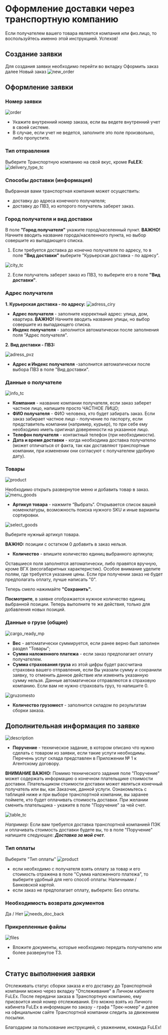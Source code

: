 # Оформление доставки через транспортную компанию

Если получателем вашего товара является компания или физ.лицо, то воспользуйтесь именно этой инструкцией. Успехов!

## Создание заявки
Для создания заявки необходимо перейти во вкладку Оформить заказ далее Новый заказ
![new_order](img/new_order.png)

## Оформление заявки
### Номер заявки

![order](img/order_number.png)
- Укажите внутренний номер заказа, если вы ведете внутренний учет в своей системе.
- В случае, если учет не ведется, заполните это поле произвольно, либо пропустите.

### Тип отправления
Выберите Транспортную компанию на свой вкус, кроме **FuLEX**:
![delivery_type_tc](img/delivery_type_tc.png)

### Способы доставки (информация)
Выбранная вами транспортная компания может осуществить:
- доставку до адреса конечного получателя;
- доставку до ПВЗ, из которого получатель заберет заказ.

### Город получателя и вид доставки

В поле **"Город получателя"** укажите город/населенный пункт.
**ВАЖНО!** Начните вводить название города/населенного пункта, но выбор совершите из выпадающего списка. 
1. Если требуется доставка до конечно получателя по адресу, то в поле  **"Вид доставки"** выберите "Курьерская доставка - по адресу".

![city_tc](img/city_tc.png)

2. Если получатель заберет заказ из ПВЗ, то выберите его в поле **"Вид доставки"**. 

### Адрес получателя

**1. Курьерская доставка - по адресу:**
![adress_ciry](img/adress_ciry.png) 

- **Адрес получателя**  - заполните корректный адрес: улица, дом, квартира. **ВАЖНО!** Начните вводить название улицы, но выбор совершите из выпадающего списка. 
- **Индекс получателя**  - заполнится автоматически после заполнения поля "Адрес получателя".

**2. Вид доставки - ПВЗ:**

![adress_pvz](img/adress_pvz.png) 
- **Адрес и Индекс получателя**  -заполнится автоматически после выбора ПВЗ в поле "Вид доставки".

### Данные о получателе
![info_tc](img/info_tc.png) 

- **Компания** - название компании получателя, если заказ заберет частное лицо, напишите просто ЧАСТНОЕ ЛИЦО;
- **ФИО получателя** - ФИО человека, кто будет забирать заказ. Если заказ забирает частное лицо - получение по паспорту, если представитель компании (например, курьер), то при себе ему необходимо иметь оригинал доверенности на указанное лицо. 
- **Телефон получателя** - контактный телефон (при необходимости).
- **Дата и время доставки** - когда необходима доставка получателю (может отличаться от факта, так как доставляют транспортные компании, при изменении они согласуют с получателем удобную дату).  

### Товары

![product](img/product.png)

Необходимо открыть развернутое меню и добавить товар в заказ.
![menu_goods](img/menu_goods.png)

- **Артикул товара** - нажмите “Выбрать“. Открывается список вашей номенклатуры, возможность поиска нужного SKU и иные варианты сортировки. 

![select_goods](img/select_goods.png) 

Выберите нужный артикул товара.

**ВАЖНО:**  позиции с остатком 0 добавить в заказ нельзя. 

- **Количество** - впишите количество единиц выбранного артикула;

Оставшиеся поля заполнятся автоматически, либо правятся вручную, кроме ВГХ (весогабаритных характеристик). 
Особое внимание уделите полям, где требуется указание цены. Если при получении заказ не будет предполагать оплату, лучше написать "0". 

Теперь смело нажимайте **"Сохранить".**

**Посмотрите**, в заявке отображается нужное количество единиц выбранной позиции. Теперь  выполните те же действия, только для добавления новых позиций.

### Данные о грузе (общие)

![cargo_ready_mp](img/cargo_ready_mp.png)

* **Вес** - автоматически суммируется, если ранее верно был заполнен раздел "Товары";
* **Сумма наложенного платежа** - если заказ предполагает оплату получателем.
* **Сумма страхования груза** из этой цифры будет рассчитана страховка вашего отправления, если Вы указали сумму и сохранили заявку, то отменить данное действие или изменить указанную сумму нельзя. Данные автоматически отправляются в страховую компанию. Если вам не нужно страховать груз, то напишите 0.

![gruzomesto](img/gruzomesto.png) 

- **Количество грузомест** - заполнится складом по результатам сборки заказа.

## Дополнительная информация по заявке

![description](img/description.png)
- **Поручение** - техническое задание, в котором описано что нужно сделать с товаром из заявки, если такие услуги необходимы. Перечень услуг склада представлен в Приложении № 1 к Агентскому договору.

**ВНИМАНИЕ ВАЖНО:** Помимо технического задания поле "Поручение" может содержать информацию о конечном плательщике стоимости доставки. Плательщиком стоимости доставки может являться конечный получатель или вы, как Заказчик, данной услуги. Ознакомьтесь с таблицей ниже и при выборе транспортной компании, вы заранее поймете, кто будет оплачивать стоимость доставки. При желании сменить плательщика - укажите в поле "Поручение" за чей счет. 

![table_tc](img/table_tc.png) 

_Например:_ Если вам требуется доставка транспортной компанией ПЭК и оплачивать стоимость доставки будете вы, то в поле "Поручение" напишите следующее: **_Доставка за мой счет_**. 



### Тип оплаты
Выберите "Тип оплаты"
![product](img/payment_pickup.png)
- если необходимо с получателя взять оплату за товар и его стоимость отражена в поле "Сумма наложенного платежа", то выберите удобный для него способ оплаты: Наличными / Банковской картой.
- если заказ не предполагает оплату, выберите: Без оплаты.

### Необходимость возврата документов
Да / Нет
![needs_doc_back](img/needs_doc_back.png)

### Прикрепленные файлы

![files](img/attached_files.png)
- Вложите документы, которые необходимо передать получателю или более развернутое ТЗ.
- 
## Статус выполнения заявки
Отслеживать статус сборки заказа и его доставку до Транспортной компании можно через вкладку "Отслеживание" в Личном кабинете FuLEx. После передачи заказа в Транспортную компанию, ему присвоится иной номер отслеживания. Его можно взять из Личного кабинета FuLEx в информации по заказу - графа "Трек-номер" и далее на официальном сайте Транспортной компании следить за движением посылки. 

Благодарим за пользование инструкцией, с уважением, команда FuLEx! 